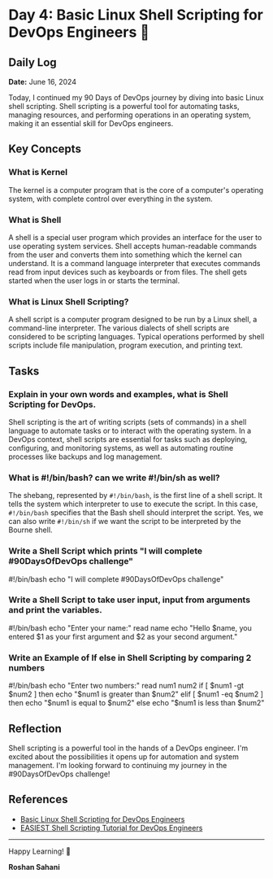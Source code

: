 # Day 4: Basic Linux Shell Scripting for DevOps Engineers 🐧

## Daily Log

**Date:** June 16, 2024

Today, I continued my 90 Days of DevOps journey by diving into basic Linux shell scripting. Shell scripting is a powerful tool for automating tasks, managing resources, and performing operations in an operating system, making it an essential skill for DevOps engineers.

## Key Concepts

### What is Kernel

The kernel is a computer program that is the core of a computer's operating system, with complete control over everything in the system.

### What is Shell

A shell is a special user program which provides an interface for the user to use operating system services. Shell accepts human-readable commands from the user and converts them into something which the kernel can understand. It is a command language interpreter that executes commands read from input devices such as keyboards or from files. The shell gets started when the user logs in or starts the terminal.

### What is Linux Shell Scripting?

A shell script is a computer program designed to be run by a Linux shell, a command-line interpreter. The various dialects of shell scripts are considered to be scripting languages. Typical operations performed by shell scripts include file manipulation, program execution, and printing text.

## Tasks

### Explain in your own words and examples, what is Shell Scripting for DevOps.

Shell scripting is the art of writing scripts (sets of commands) in a shell language to automate tasks or to interact with the operating system. In a DevOps context, shell scripts are essential for tasks such as deploying, configuring, and monitoring systems, as well as automating routine processes like backups and log management.

### What is #!/bin/bash? can we write #!/bin/sh as well?

The shebang, represented by `#!/bin/bash`, is the first line of a shell script. It tells the system which interpreter to use to execute the script. In this case, `#!/bin/bash` specifies that the Bash shell should interpret the script. Yes, we can also write `#!/bin/sh` if we want the script to be interpreted by the Bourne shell.

### Write a Shell Script which prints "I will complete #90DaysOfDevOps challenge"

#!/bin/bash
echo "I will complete #90DaysOfDevOps challenge"

### Write a Shell Script to take user input, input from arguments and print the variables.

#!/bin/bash
echo "Enter your name:"
read name
echo "Hello $name, you entered $1 as your first argument and $2 as your second argument."

### Write an Example of If else in Shell Scripting by comparing 2 numbers

#!/bin/bash
echo "Enter two numbers:"
read num1 num2
if [ $num1 -gt $num2 ]
then
echo "$num1 is greater than $num2"
elif [ $num1 -eq $num2 ]
then
    echo "$num1 is equal to $num2"
else
    echo "$num1 is less than $num2"

## Reflection

Shell scripting is a powerful tool in the hands of a DevOps engineer. I'm excited about the possibilities it opens up for automation and system management. I'm looking forward to continuing my journey in the #90DaysOfDevOps challenge!

## References

- [Basic Linux Shell Scripting for DevOps Engineers](https://www.youtube.com/watch?v=39oyFIStuaI)
- [EASIEST Shell Scripting Tutorial for DevOps Engineers](https://www.youtube.com/watch?v=39oyFIStuaI)

---

Happy Learning! 🚀

**Roshan Sahani**
